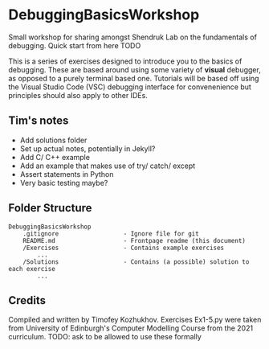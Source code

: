 # DebuggingBasicsWorkshop
Small workshop for sharing amongst Shendruk Lab on the fundamentals of debugging.
Quick start from here TODO

This is a series of exercises designed to introduce you to the basics of debugging.
These are based around using some variety of **visual** debugger, as opposed to a purely terminal based one.
Tutorials will be based off using the Visual Studio Code (VSC) debugging interface for convenenience but principles should also apply to other IDEs.

## Tim's notes
- Add solutions folder
- Set up actual notes, potentially in Jekyll?
- Add C/ C++ example
- Add an example that makes use of try/ catch/ except
- Assert statements in Python
- Very basic testing maybe?

## Folder Structure
```
DebuggingBasicsWorkshop
    .gitignore                  - Ignore file for git 
    README.md                   - Frontpage readme (this document)
    /Exercises                  - Contains example exercises
        ...
    /Solutions                  - Contains (a possible) solution to each exercise
        ...
```

## Credits
Compiled and written by Timofey Kozhukhov.
Exercises Ex1-5.py were taken from University of Edinburgh's Computer Modelling Course from the 2021 curriculum.
TODO: ask to be allowed to use these formally
